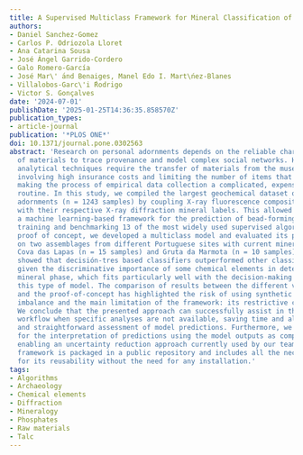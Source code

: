 ```yaml
---
title: A Supervised Multiclass Framework for Mineral Classification of Iberian Beads
authors:
- Daniel Sanchez-Gomez
- Carlos P. Odriozola Lloret
- Ana Catarina Sousa
- José Ángel Garrido-Cordero
- Galo Romero-García
- José Mar\' ́and Benaiges, Manel Edo I. Mart\ńez-Blanes
- Villalobos-Garc\'i ́Rodrigo
- Victor S. Gonçalves
date: '2024-07-01'
publishDate: '2025-01-25T14:36:35.858570Z'
publication_types:
- article-journal
publication: '*PLOS ONE*'
doi: 10.1371/journal.pone.0302563
abstract: 'Research on personal adornments depends on the reliable characterisation
  of materials to trace provenance and model complex social networks. However, many
  analytical techniques require the transfer of materials from the museum to the laboratory,
  involving high insurance costs and limiting the number of items that can be analysed,
  making the process of empirical data collection a complicated, expensive and time-consuming
  routine. In this study, we compiled the largest geochemical dataset of Iberian personal
  adornments (n = 1243 samples) by coupling X-ray fluorescence compositional data
  with their respective X-ray diffraction mineral labels. This allowed us to develop
  a machine learning-based framework for the prediction of bead-forming minerals by
  training and benchmarking 13 of the most widely used supervised algorithms. As a
  proof of concept, we developed a multiclass model and evaluated its performance
  on two assemblages from different Portuguese sites with current mineralogical characterisation:
  Cova das Lapas (n = 15 samples) and Gruta da Marmota (n = 10 samples). Our results
  showed that decisión-tres based classifiers outperformed other classification logics
  given the discriminative importance of some chemical elements in determining the
  mineral phase, which fits particularly well with the decision-making process of
  this type of model. The comparison of results between the different validation sets
  and the proof-of-concept has highlighted the risk of using synthetic data to handle
  imbalance and the main limitation of the framework: its restrictive class system.
  We conclude that the presented approach can successfully assist in the mineral classification
  workflow when specific analyses are not available, saving time and allowing a transparent
  and straightforward assessment of model predictions. Furthermore, we propose a workflow
  for the interpretation of predictions using the model outputs as compound responses
  enabling an uncertainty reduction approach currently used by our team. The Python-based
  framework is packaged in a public repository and includes all the necessary resources
  for its reusability without the need for any installation.'
tags:
- Algorithms
- Archaeology
- Chemical elements
- Diffraction
- Mineralogy
- Phosphates
- Raw materials
- Talc
---
```

